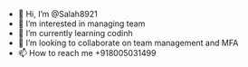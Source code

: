 - 👋 Hi, I’m @Salah8921
- 👀 I’m interested in managing team
- 🌱 I’m currently learning codinh
- 💞️ I’m looking to collaborate on team management and MFA
- 📫 How to reach me +918005031499

<!---
Salah8921/Salah8921 is a ✨ special ✨ repository because its `README.md` (this file) appears on your GitHub profile.
You can click the Preview link to take a look at your changes.
--->
